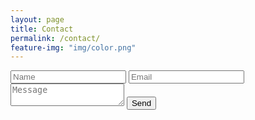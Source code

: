 ```yaml
---
layout: page
title: Contact
permalink: /contact/
feature-img: "img/color.png"
---
```



<form action="https://getsimpleform.com/messages?form_api_token=95db1b72c52e6e2233a439aef45fce7d" method="post">
  <!-- #2 -->
  <input type='hidden' name='redirect_to' value='http://127.0.0.1:4000/thank-you/' /><!--will fix after this is deployed-->
  <input type='text' name='name' placeholder='Name' />
  <input type='email' name='email' placeholder='Email' /> 
  <textarea name='message' placeholder='Message'></textarea>
  <input type='submit' value='Send' />
</form>